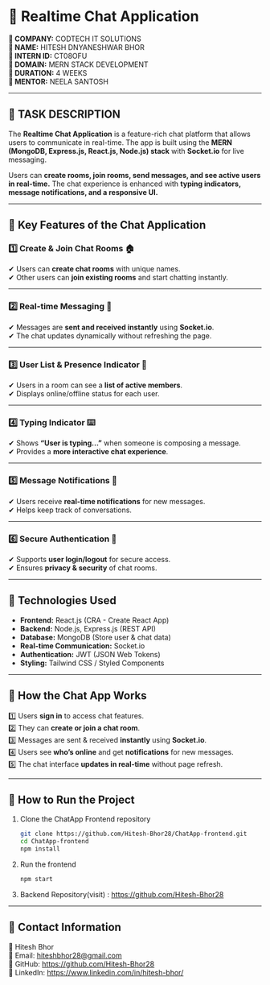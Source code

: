# 💬 Realtime Chat Application  

 **🔹 COMPANY:** CODTECH IT SOLUTIONS  
 **🔹 NAME:** HITESH DNYANESHWAR BHOR   
 **🔹 INTERN ID:** CT08OFU  
 **🔹 DOMAIN:** MERN STACK DEVELOPMENT  
 **🔹 DURATION:** 4 WEEKS  
 **🔹 MENTOR:** NEELA SANTOSH 

---

## 📌 **TASK DESCRIPTION**  

The **Realtime Chat Application** is a feature-rich chat platform that allows users to communicate in real-time. The app is built using the **MERN (MongoDB, Express.js, React.js, Node.js) stack** with **Socket.io** for live messaging.  

Users can **create rooms, join rooms, send messages, and see active users in real-time.** The chat experience is enhanced with **typing indicators, message notifications, and a responsive UI.**  

---

## 🔹 **Key Features of the Chat Application**  

### **1️⃣ Create & Join Chat Rooms 🏠**  
✔ Users can **create chat rooms** with unique names.  
✔ Other users can **join existing rooms** and start chatting instantly.  

---

### **2️⃣ Real-time Messaging 📩**  
✔ Messages are **sent and received instantly** using **Socket.io**.  
✔ The chat updates dynamically without refreshing the page.  

---

### **3️⃣ User List & Presence Indicator 👥**  
✔ Users in a room can see a **list of active members**.  
✔ Displays online/offline status for each user.  

---

### **4️⃣ Typing Indicator ⌨️**  
✔ Shows **“User is typing…”** when someone is composing a message.  
✔ Provides a **more interactive chat experience**.  

---

### **5️⃣ Message Notifications 🔔**  
✔ Users receive **real-time notifications** for new messages.  
✔ Helps keep track of conversations.  

---

### **6️⃣ Secure Authentication 🔐**  
✔ Supports **user login/logout** for secure access.  
✔ Ensures **privacy & security** of chat rooms.  

---

## 🔧 **Technologies Used**  
- **Frontend:** React.js (CRA - Create React App)  
- **Backend:** Node.js, Express.js (REST API)  
- **Database:** MongoDB (Store user & chat data)  
- **Real-time Communication:** Socket.io  
- **Authentication:** JWT (JSON Web Tokens)  
- **Styling:** Tailwind CSS / Styled Components  

---

## 🚀 **How the Chat App Works**  
1️⃣ Users **sign in** to access chat features.  
2️⃣ They can **create or join a chat room**.  
3️⃣ Messages are sent & received **instantly** using **Socket.io**.  
4️⃣ Users see **who’s online** and get **notifications** for new messages.  
5️⃣ The chat interface **updates in real-time** without page refresh.  

---

## 📌 **How to Run the Project**  
1. Clone the ChatApp Frontend repository  
   ```sh
   git clone https://github.com/Hitesh-Bhor28/ChatApp-frontend.git
   cd ChatApp-frontend
   npm install
2. Run the frontend  
   ```sh
   npm start
3. Backend Repository(visit) : https://github.com/Hitesh-Bhor28

---

## 📧 Contact Information 
💼 Hitesh Bhor  
📩 Email: hiteshbhor28@gmail.com  
🔗 GitHub: https://github.com/Hitesh-Bhor28  
🚀 LinkedIn: https://www.linkedin.com/in/hitesh-bhor/
